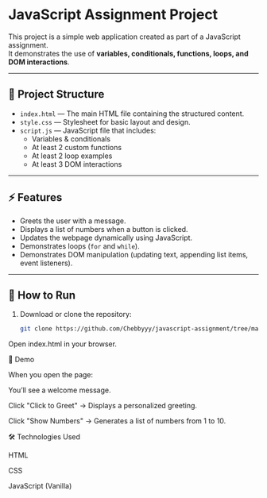 
# JavaScript Assignment Project

This project is a simple web application created as part of a JavaScript assignment.  
It demonstrates the use of **variables, conditionals, functions, loops, and DOM interactions**.

---

## 📂 Project Structure
- `index.html` — The main HTML file containing the structured content.
- `style.css` — Stylesheet for basic layout and design.
- `script.js` — JavaScript file that includes:
  - Variables & conditionals
  - At least 2 custom functions
  - At least 2 loop examples
  - At least 3 DOM interactions

---

## ⚡ Features
- Greets the user with a message.
- Displays a list of numbers when a button is clicked.
- Updates the webpage dynamically using JavaScript.
- Demonstrates loops (`for` and `while`).
- Demonstrates DOM manipulation (updating text, appending list items, event listeners).

---

## 🚀 How to Run
1. Download or clone the repository:
   ```bash
   git clone https://github.com/Chebbyyy/javascript-assignment/tree/main


Open index.html in your browser.

📸 Demo

When you open the page:

You’ll see a welcome message.

Click "Click to Greet" → Displays a personalized greeting.

Click "Show Numbers" → Generates a list of numbers from 1 to 10.

🛠️ Technologies Used

HTML

CSS

JavaScript (Vanilla)
